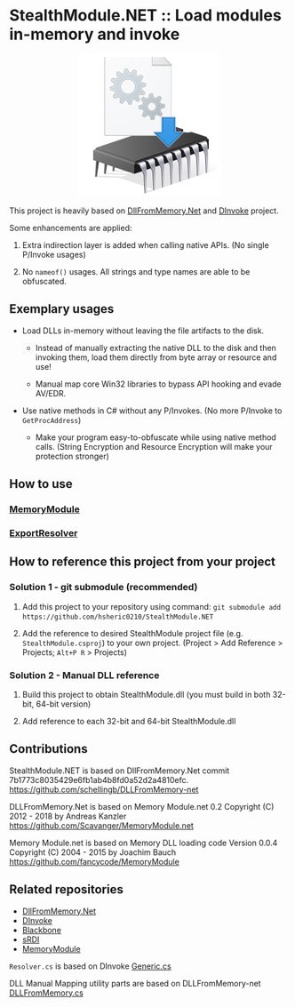 # StealthModule.NET :: Load modules in-memory and invoke

<p align="center" style="text-align:center">
    <img alt="Logo image" src="logo.png">
</p>

This project is heavily based on [DllFromMemory.Net](https://github.com/schellingb/DLLFromMemory-net/) and [DInvoke](https://github.com/TheWover/DInvoke) project.

Some enhancements are applied:

1. Extra indirection layer is added when calling native APIs. (No single P/Invoke usages)

2. No `nameof()` usages. All strings and type names are able to be obfuscated.

## Exemplary usages

* Load DLLs in-memory without leaving the file artifacts to the disk.

    * Instead of manually extracting the native DLL to the disk and then invoking them, load them directly from byte array or resource and use!

    * Manual map core Win32 libraries to bypass API hooking and evade AV/EDR.

* Use native methods in C# without any P/Invokes. (No more P/Invoke to `GetProcAddress`)

    * Make your program easy-to-obfuscate while using native method calls. (String Encryption and Resource Encryption will make your protection stronger)

## How to use

### [MemoryModule](StealthModule/MemoryModule.md)

### [ExportResolver](StealthModule/ExportResolver.md)

## How to reference this project from your project

### Solution 1 - git submodule (recommended)

1. Add this project to your repository using command: `git submodule add https://github.com/hsheric0210/StealthModule.NET`

2. Add the reference to desired StealthModule project file (e.g. `StealthModule.csproj`) to your own project. (Project > Add Reference > Projects; `Alt+P R` > Projects)

### Solution 2 - Manual DLL reference

1. Build this project to obtain StealthModule.dll (you must build in both 32-bit, 64-bit version)

2. Add reference to each 32-bit and 64-bit StealthModule.dll

## Contributions

StealthModule.NET is based on DllFromMemory.Net commit 7b1773c8035429e6fb1ab4b8fd0a52d2a4810efc.
https://github.com/schellingb/DLLFromMemory-net

DLLFromMemory.Net is based on Memory Module.net 0.2
Copyright (C) 2012 - 2018 by Andreas Kanzler
https://github.com/Scavanger/MemoryModule.net

Memory Module.net is based on Memory DLL loading code Version 0.0.4
Copyright (C) 2004 - 2015 by Joachim Bauch
https://github.com/fancycode/MemoryModule

## Related repositories

* [DllFromMemory.Net](https://github.com/schellingb/DLLFromMemory-net)
* [DInvoke](https://github.com/TheWover/DInvoke)
* [Blackbone](https://github.com/DarthTon/Blackbone)
* [sRDI](https://github.com/monoxgas/sRDI)
* [MemoryModule](https://github.com/fancycode/MemoryModule)

`Resolver.cs` is based on DInvoke [Generic.cs](https://github.com/TheWover/DInvoke/blob/15924897d9992ae90ec43aaf3b74915df3e4518b/DInvoke/DInvoke/DynamicInvoke/Generic.cs)

DLL Manual Mapping utility parts are based on DLLFromMemory-net [DLLFromMemory.cs](https://github.com/schellingb/DLLFromMemory-net/blob/7b1773c8035429e6fb1ab4b8fd0a52d2a4810efc/DLLFromMemory.cs#)
